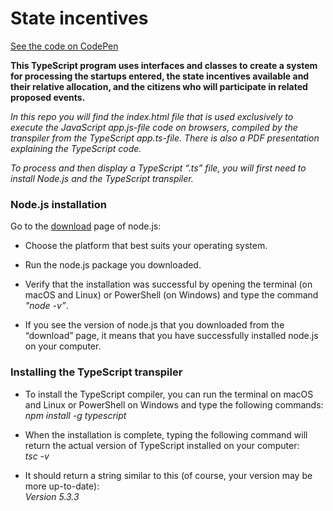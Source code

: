 # State incentives
[See the code on CodePen](https://codepen.io/marcellocomandulli/pen/QWXaNdZ)

**This TypeScript program uses interfaces and classes to create a system for processing the startups entered, the state incentives 
available and their relative allocation, and the citizens who will participate in related proposed events.**

*In this repo you will find the index.html file that is used exclusively to execute the JavaScript app.js-file code on browsers, compiled by the transpiler from the TypeScript app.ts-file. There is also a PDF presentation explaining the TypeScript code.*

*To process and then display a TypeScript “.ts” file, you will first need to install Node.js and the TypeScript transpiler.*
### Node.js installation

Go to the [download](https://nodejs.org/en/download/) page of node.js: 
* Choose the platform that best suits your operating system.
  
* Run the node.js package you downloaded.
  
* Verify that the installation was successful by opening the terminal (on macOS and Linux) or PowerShell (on Windows) and type the command *"node -v”*.
  
* If you see the version of node.js that you downloaded from the “download” page, it means that you have successfully installed node.js on your computer.

### Installing the TypeScript transpiler
* To install the TypeScript compiler, you can run the terminal on macOS and Linux or PowerShell on Windows and type the following commands:                                                    
 *npm install -g typescript*

* When the installation is complete, typing the following command will return the actual version of TypeScript installed on your computer:   
 *tsc -v*

* It should return a string similar to this (of course, your version may be more up-to-date):                                          
*Version 5.3.3*


